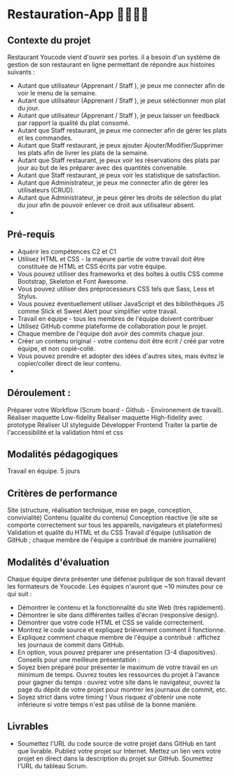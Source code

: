 # Restauration-App 🥙🥪🍔🍕

## Contexte du projet
Restaurant Youcode vient d'ouvrir ses portes. il a besoin d'un système de gestion de son restaurant en ligne permettant de répondre aux histoires suivants :

* Autant que utilisateur (Apprenant / Staff ), je peux me connecter afin de voir le menu de la semaine.
* Autant que utilisateur (Apprenant / Staff ), je peux séléctionner mon plat du jour.
* Autant que utilisateur (Apprenant / Staff ), je peux laisser un feedback par rapport la qualité du plat consomé.
* Autant que Staff restaurant, je peux me connecter afin de gérer les plats et les commandes.
* Autant que Staff restaurant, je peux ajouter Ajouter/Modifier/Supprimer les plats afin de livrer les plats de la semaine.
* Autant que Staff restaurant, je peux voir les réservations des plats par jour au but de les préparer avec des quantités convenable.
* Autant que Staff restaurant, je peux voir les statistique de satisfaction.
* Autant que Administrateur, je peux me connecter afin de gérer les utilisateurs (CRUD).
* Autant que Administrateur, je peux gérer les droits de sélection du plat du jour afin de pouvoir enlever ce droit aux utilisateur absent.
* 
## Pré-requis
* Aquérir les compétences C2 et C1
* Utilisez HTML et CSS - la majeure partie de votre travail doit être constituée de HTML et CSS écrits par votre équipe.
* Vous pouvez utiliser des frameworks et des boîtes à outils CSS comme Bootstrap, Skeleton et Font Awesome.
* Vous pouvez utiliser des préprocesseurs CSS tels que Sass, Less et Stylus.
* Vous pouvez éventuellement utiliser JavaScript et des bibliothèques JS comme Slick et Sweet Alert pour simplifier votre travail.
* Travail en équipe - tous les membres de l'équipe doivent contribuer
* Utilisez GitHub comme plateforme de collaboration pour le projet.
* Chaque membre de l'équipe doit avoir des commits chaque jour.
* Créer un contenu original - votre contenu doit être écrit / créé par votre équipe, et non copié-collé.
* Vous pouvez prendre et adopter des idées d'autres sites, mais évitez le copier/coller direct de leur contenu.
* 
## Déroulement :
Préparer votre Workflow (Scrum board - Github - Environement de travail).
Réaliser maquette Low-fidelity
Réaliser maquette High-fidelity avec prototype
Réaliser UI styleguide
Développer Frontend
Traiter la partie de l'accessibilité et la validation html et css
## Modalités pédagogiques
Travail en équipe.
5 jours

## Critères de performance
Site (structure, réalisation technique, mise en page, conception, convivialité)
Contenu (qualité du contenu)
Conception réactive (le site se comporte correctement sur tous les appareils, navigateurs et plateformes)
Validation et qualité du HTML et du CSS
Travail d'équipe (utilisation de GitHub ; chaque membre de l'équipe a contribué de manière journalière)

## Modalités d'évaluation
Chaque équipe devra présenter une défense publique de son travail devant les formateurs de Youcode.
Les équipes n'auront que ~10 minutes pour ce qui suit :

* Démontrer le contenu et la fonctionnalité du site Web (très rapidement).
* Démontrer le site dans différentes tailles d'écran (responsive design).
* Démontrer que votre code HTML et CSS se valide correctement.
* Montrez le code source et expliquez brièvement comment il fonctionne.
* Expliquez comment chaque membre de l'équipe a contribué : affichez les journaux de commit dans GitHub.
* En option, vous pouvez préparer une présentation (3-4 diapositives). Conseils pour une meilleure présentation :
* Soyez bien préparé pour présenter le maximum de votre travail en un minimum de temps.
Ouvrez toutes les ressources du projet à l'avance pour gagner du temps : ouvrez votre site dans le navigateur, ouvrez la page du dépôt de votre projet pour montrer les journaux de commit, etc.
* Soyez strict dans votre timing ! Vous risquez d'obtenir une note inférieure si votre temps n'est pas utilisé de la bonne manière.
## Livrables
* Soumettez l'URL du code source de votre projet dans GitHub en tant que livrable. 
 Publiez votre projet sur Internet. Mettez un lien vers votre projet en direct dans la description du projet sur GitHub.
Soumettez l'URL du tableau Scrum.
